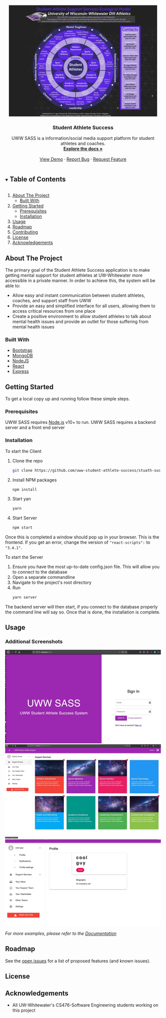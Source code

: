 <!-- PROJECT SHIELDS -->
<!--
*** Since this project is a private repo, the shields will show "REPO NOT FOUND"
*** To use, simply uncomment below
-->

<!-- [![Contributors][contributors-shield]][contributors-url]
[![Forks][forks-shield]][forks-url]
[![Stargazers][stars-shield]][stars-url]
[![Issues][issues-shield]][issues-url]
[![MIT License][license-shield]][license-url] -->

<!-- PROJECT LOGO -->
<br />
<p align="center">
  <a href="https://github.com/uww-student-athlete-success/stuath-success-web">
    <img src="imgs/2SASSModel.jpg" alt="Logo" width="480" height="360">
  </a>

  <h3 align="center">Student Athlete Success</h3>

  <p align="center">
    UWW SASS is a information/social media support platform for student athletes and coaches.
    <br />
    <a href="https://github.com/uww-student-athlete-success/stuath-success-web"><strong>Explore the docs »</strong></a>
    <br />
    <br />
    <a href="https://github.com/uww-student-athlete-success/stuath-success-web">View Demo</a>
    ·
    <a href="https://github.com/uww-student-athlete-success/stuath-success-web/issues">Report Bug</a>
    ·
    <a href="https://github.com/uww-student-athlete-success/stuath-success-web/issues">Request Feature</a>
  </p>
</p>

<!-- TABLE OF CONTENTS -->
<details open="open">
  <summary><h2 style="display: inline-block">Table of Contents</h2></summary>
  <ol>
    <li>
      <a href="#about-the-project">About The Project</a>
      <ul>
        <li><a href="#built-with">Built With</a></li>
      </ul>
    </li>
    <li>
      <a href="#getting-started">Getting Started</a>
      <ul>
        <li><a href="#prerequisites">Prerequisites</a></li>
        <li><a href="#installation">Installation</a></li>
      </ul>
    </li>
    <li><a href="#usage">Usage</a></li>
    <li><a href="#roadmap">Roadmap</a></li>
    <li><a href="#contributing">Contributing</a></li>
    <li><a href="#license">License</a></li>
    <li><a href="#acknowledgements">Acknowledgements</a></li>
  </ol>
</details>

<!-- ABOUT THE PROJECT -->
## About The Project

The primary goal of the Student Athlete Success application is to make getting 
mental support for student athletes at UW-Whitewater more accessible in a private 
manner. In order to achieve this, the system will be able to:
* Allow easy and instant communication between student athletes, coaches, and support staff from UWW
* Provide an easy and simplified interface for all users, allowing them to access critical resources from one place
* Create a positive environment to allow student athletes to talk about mental health issues and provide an outlet for those suffering from mental health issues

### Built With

* [Bootstrap](https://getbootstrap.com/)
* [MongoDB](https://www.mongodb.com/)
* [NodeJS](https://nodejs.org/en/)
* [React](https://reactjs.org/)
* [Express](https://expressjs.com/)

<!-- GETTING STARTED -->
## Getting Started

To get a local copy up and running follow these simple steps.

### Prerequisites

UWW SASS requires [Node.js](https://nodejs.org/) v10+ to run.
UWW SASS requires a backend server and a front end server

### Installation

To start the Client
1. Clone the repo
   ```sh
   git clone https://github.com/uww-student-athlete-success/stuath-success-web.git
   ```
2. Install NPM packages
   ```sh
   npm install
   ```
3. Start yan
   ```sh
   yarn
   ```
4. Start Server
   ```sh
   npm start
   ```

Once this is completed a window should pop up in your browser. This is the frontend. If you get an error, change the version of ```"react-scripts":``` to  ```"3.4.1"```.

To start the Server
1. Ensure you have the most up-to-date config.json file. This will allow you to connect to the database
2. Open a separate commandline
3. Navigate to the project's root directory
4. Run
   ```sh
   yarn server
   ```

The backend server will then start, if you connect to the database properly the command line will say so. Once that is done, the installation is complete.

<!-- USAGE EXAMPLES -->
## Usage

### Additional Screenshots
![Homepage](imgs/sample1.jpg)
![Sample dahboard](imgs/sample2.jpg)
![Sample profile](imgs/sample3.jpg)

_For more examples, please refer to the [Documentation](https://example.com)_

<!-- ROADMAP -->
## Roadmap

See the [open issues](https://github.com/uww-student-athlete-success/stuath-success-web/issues) for a list of proposed features (and known issues).

<!-- LICENSE -->
## License

<!-- Distributed under the MIT License. See `LICENSE` for more information. -->

<!-- ACKNOWLEDGEMENTS -->
## Acknowledgements
* All UW-Whitewater's CS476-Software Engineering students working on this project

<!-- MARKDOWN LINKS & IMAGES -->
[contributors-shield]: https://img.shields.io/github/contributors/uww-student-athlete-success/repo.svg?style=plastic
[contributors-url]: https://github.com/uww-student-athlete-success/stuath-success-web/graphs/contributors
[forks-shield]: https://img.shields.io/github/forks/uww-student-athlete-success/repo.svg?style=plastic
[forks-url]: https://github.com/uww-student-athlete-success/stuath-success-web/network/members
[stars-shield]: https://img.shields.io/github/stars/uww-student-athlete-success/repo.svg?style=plastic
[stars-url]: https://github.com/uww-student-athlete-success/stuath-success-web/stargazers
[issues-shield]: https://img.shields.io/github/issues/uww-student-athlete-success/repo.svg?style=plastic
[issues-url]: https://github.com/uww-student-athlete-success/stuath-success-web/issues
<!-- [license-shield]: https://img.shields.io/github/license/uww-student-athlete-success/repo.svg?style=plastic
[license-url]: https://github.com/uww-student-athlete-success/repo/blob/master/LICENSE.txt -->